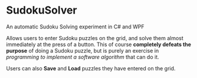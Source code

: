 # SudokuSolver
An automatic Sudoku Solving experiment in C# and WPF

Allows users to enter Sudoku puzzles on the grid, and solve them almost immediately at the press of a button. This of course **completely defeats the purpose** of doing a Sudoku puzzle, but is purely an exercise in *programming to implement a software algorithm* that can do it.

Users can also **Save** and **Load** puzzles they have entered on the grid.
